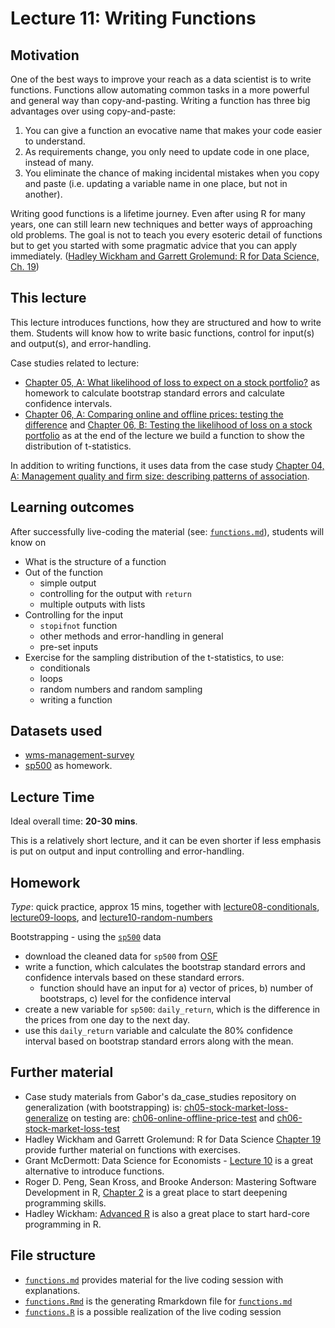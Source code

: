 # Lecture 11: Writing Functions

## Motivation

One of the best ways to improve your reach as a data scientist is to write functions. Functions allow automating common tasks in a more powerful and general way than copy-and-pasting. Writing a function has three big advantages over using copy-and-paste:

1. You can give a function an evocative name that makes your code easier to understand.
2. As requirements change, you only need to update code in one place, instead of many.
3. You eliminate the chance of making incidental mistakes when you copy and paste (i.e. updating a variable name in one place, but not in another).

Writing good functions is a lifetime journey. Even after using R for many years, one can still learn new techniques and better ways of approaching old problems. The goal is not to teach you every esoteric detail of functions but to get you started with some pragmatic advice that you can apply immediately. ([Hadley Wickham and Garrett Grolemund: R for Data Science, Ch. 19](https://r4ds.had.co.nz/functions.html))

## This lecture

This lecture introduces functions, how they are structured and how to write them. Students will know how to write basic functions, control for input(s) and output(s), and error-handling.

Case studies related to lecture:
  - [Chapter 05, A: What likelihood of loss to expect on a stock portfolio?](https://gabors-data-analysis.com/casestudies/#ch05a-what-likelihood-of-loss-to-expect-on-a-stock-portfolio) as homework to calculate bootstrap standard errors and calculate confidence intervals.
  - [Chapter 06, A: Comparing online and offline prices: testing the difference](https://gabors-data-analysis.com/casestudies/#ch06a-comparing-online-and-offline-prices-testing-the-difference) and [Chapter 06, B: Testing the likelihood of loss on a stock portfolio](https://gabors-data-analysis.com/casestudies/#ch06b-testing-the-likelihood-of-loss-on-a-stock-portfolio) as at the end of the lecture we build a function to show the distribution of t-statistics.

In addition to writing functions, it uses data from the case study [Chapter 04, A: Management quality and firm size: describing patterns of association](https://gabors-data-analysis.com/casestudies/#ch04a-management-quality-and-firm-size-describing-patterns-of-association).


## Learning outcomes
After successfully live-coding the material (see: [`functions.md`](https://github.com/gabors-data-analysis/da-coding-rstats/blob/main/lecture11-functions/functions.md)), students will know on

- What is the structure of a function
- Out of the function
  - simple output
  - controlling for the output with `return`
  - multiple outputs with lists
- Controlling for the input
  - `stopifnot` function
  - other methods and error-handling in general
  - pre-set inputs
- Exercise for the sampling distribution of the t-statistics, to use:
  - conditionals
  - loops
  - random numbers and random sampling
  - writing a function

## Datasets used

  - [wms-management-survey](https://gabors-data-analysis.com/datasets/#wms-management-survey)
  - [sp500](https://gabors-data-analysis.com/datasets/#sp500) as homework.

## Lecture Time

Ideal overall time: **20-30 mins**.

This is a relatively short lecture, and it can be even shorter if less emphasis is put on output and input controlling and error-handling.

## Homework

*Type*: quick practice, approx 15 mins, together with [lecture08-conditionals](https://github.com/gabors-data-analysis/da-coding-rstats/edit/main/lecture08-conditionals), [lecture09-loops](https://github.com/gabors-data-analysis/da-coding-rstats/edit/main/lecture09-loops), and [lecture10-random-numbers](https://github.com/gabors-data-analysis/da-coding-rstats/edit/main/lecture10-random-numbers)

Bootstrapping - using the [`sp500`](https://gabors-data-analysis.com/datasets/#sp500) data

  - download the cleaned data for `sp500` from [OSF](https://osf.io/h64z2/)
  - write a function, which calculates the bootstrap standard errors and confidence intervals based on these standard errors.
    - function should have an input for a) vector of prices, b) number of bootstraps, c) level for the confidence interval
  - create a new variable for `sp500`: `daily_return`, which is the difference in the prices from one day to the next day.
  - use this `daily_return` variable and calculate the 80% confidence interval based on bootstrap standard errors along with the mean.


## Further material

  - Case study materials from Gabor's da_case_studies repository on generalization (with bootstrapping) is: [ch05-stock-market-loss-generalize](https://github.com/gabors-data-analysis/da_case_studies/tree/master/ch05-stock-market-loss-generalize) on testing are: [ch06-online-offline-price-test](https://github.com/gabors-data-analysis/da_case_studies/tree/master/ch06-online-offline-price-test) and [ch06-stock-market-loss-test](https://github.com/gabors-data-analysis/da_case_studies/tree/master/ch06-stock-market-loss-test)
  - Hadley Wickham and Garrett Grolemund: R for Data Science [Chapter 19](https://r4ds.had.co.nz/functions.html) provide further material on functions with exercises.
  - Grant McDermott: Data Science for Economists - [Lecture 10](https://github.com/uo-ec607/lectures/blob/master/10-funcs-intro/10-funcs-intro.md) is a great alternative to introduce functions.
  - Roger D. Peng, Sean Kross, and Brooke Anderson: Mastering Software Development in R, [Chapter 2](https://bookdown.org/rdpeng/RProgDA/advanced-r-programming.html) is a great place to start deepening programming skills.
  - Hadley Wickham: [Advanced R](http://adv-r.had.co.nz/Introduction.html) is also a great place to start hard-core programming in R.


## File structure
  
  - [`functions.md`](https://github.com/gabors-data-analysis/da-coding-rstats/blob/main/lecture11-functions/functions.md) provides material for the live coding session with explanations.
  - [`functions.Rmd`](https://github.com/gabors-data-analysis/da-coding-rstats/blob/main/lecture11-functions/functions.Rmd) is the generating Rmarkdown file for [`functions.md`](https://github.com/gabors-data-analysis/da-coding-rstats/blob/main/lecture11-functions/functions.md)
  - [`functions.R`](https://github.com/gabors-data-analysis/da-coding-rstats/blob/main/lecture11-functions/functions.R) is a possible realization of the live coding session

